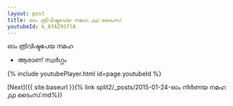 ```yaml
---
layout: post
title: ഓം ത്രിവിഷ്ടപേയ നമഹ ൧൧ ടൈംസ്
youtubeId: k_8fAZ9SflA
---
```

 
 
 ഓം ത്രിവിഷ്ടപേയ നമഹ 
 
 -  ആരാണ് സ്വർഗ്ഗം 
 
  
 
  
 
 
 
 
 
 


{% include youtubePlayer.html id=page.youtubeId %}
 
[Next]({{ site.baseurl }}{% link  split2/_posts/2015-01-24-ഓം നിർണയ നമഹ ൧൧ ടൈംസ്.md%})
 
